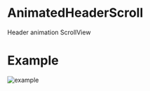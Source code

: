 # AnimatedHeaderScroll
Header animation ScrollView

# Example
![example](https://media.giphy.com/media/igCYqYWDSaHTDcG70E/giphy.gif)